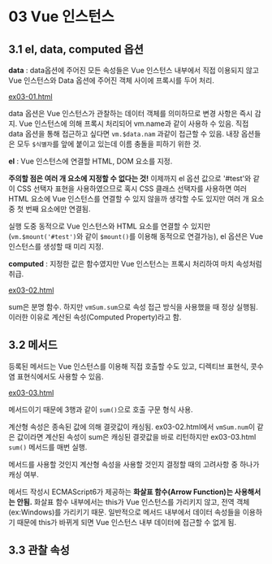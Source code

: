 # 03  Vue 인스턴스

## 3.1 el, data, computed 옵션

**data** : data옵션에 주어진 모든 속성들은 Vue 인스턴스 내부에서 직접 이용되지 않고 Vue 인스턴스와 Data 옵션에 주어진 객체 사이에 프록시를 두어 처리.

[ex03-01.html](https://cho-i.github.io/Vue-Quick-Start/03/ex03-01.html)

data 옵션은 Vue 인스턴스가 관찰하는 데이터 객체를 의미하므로 변경 사항은 즉시 감지. Vue 인스턴스에 의해 프록시 처리되어 vm.name과 같이 사용하 수 있음. 직접 data 옵션을 통해 접근하고 싶다면 `vm.$data.nam` 과같이 접근할 수 있음. 내장 옵션들은 모두 `$식별자`를 앞에 붙이고 있는데 이름 충돌을 피하기 위한 것.

**el** : Vue 인스턴스에 연결할 HTML, DOM 요소를 지정. 

**주의할 점은 여러 개 요소에 지정할 수 없다는 것!** 이제까지 el 옵션 값으로 '#test'와 같이 CSS 선택자 표현을 사용하였으므로 혹시 CSS 클래스 선택자를 사용하면 여러 HTML 요소에 Vue 인스턴스를 연결할 수 있지 않을까 생각할 수도 있지만 여러 개 요소 중 첫 번째 요소에만 연결됨.

실행 도중 동적으로 Vue 인스턴스와 HTML 요소를 연결할 수 있지만(`vm.$mount('#test')`와 같이 `$mount()`를 이용해 동적으로 연결가능), el 옵션은 Vue 인스턴스를 생성할 때 미리 지정.

**computed** : 지정한 값은 함수였지만 Vue 인스턴스는 프록시 처리하여 마치 속성처럼 취급.

[ex03-02.html](https://cho-i.github.io/Vue-Quick-Start/03/ex03-02.html)

sum은 분명 함수. 하지만 `vmSum.sum`으로 속성 접근 방식을 사용했을 때 정상 실행됨. 이러한 이유로 계산된 속성(Computed Property)라고 함.

## 3.2 메서드

등록된 메서드는 Vue 인스턴스를 이용해 직접 호출할 수도 있고, 디렉티브 표현식, 콧수염 표현식에서도 사용할 수 있음.

[ex03-03.html](https://cho-i.github.io/Vue-Quick-Start/03/ex03-03.html)

메서드이기 때문에 3행과 같이 `sum()`으로 호출 구문 형식 사용.

계산형 속성은 종속된 값에 의해 결괏값이 캐싱됨. ex03-02.html에서 `vmSum.num`이 같은 값이라면 계산된 속성이 sum은 캐싱된 결괏값을 바로 리턴하지만 ex03-03.html `sum()` 메서드를 매번 실행. 

메서드를 사용할 것인지 계산형 속성을 사용할 것인지 결정할 때의 고려사항 중 하나가 캐싱 여부.

메서드 작성시 ECMAScript6가 제공하는 **화살표 함수(Arrow Function)는 사용해서는 안됨.** 화살표 함수 내부에서는 this가 Vue 인스턴스를 가리키지 않고, 전역 객체(ex:Windows)를 가리키기 때문. 일반적으로 메서드 내부에서 데이터 속성들을 이용하기 때문에 this가 바뀌게 되면 Vue 인스턴스 내부 데이터에 접근할 수 없게 됨.

## 3.3 관찰 속성

